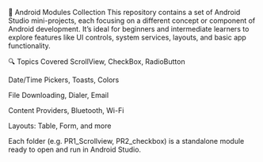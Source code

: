 📱 Android Modules Collection
This repository contains a set of Android Studio mini-projects, each focusing on a different concept or component of Android development. It’s ideal for beginners and intermediate learners to explore features like UI controls, system services, layouts, and basic app functionality.

🔍 Topics Covered
ScrollView, CheckBox, RadioButton

Date/Time Pickers, Toasts, Colors

File Downloading, Dialer, Email

Content Providers, Bluetooth, Wi-Fi

Layouts: Table, Form, and more

Each folder (e.g. PR1_Scrollview, PR2_checkbox) is a standalone module ready to open and run in Android Studio.
